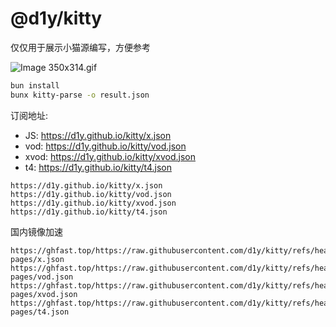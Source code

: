 # @d1y/kitty

仅仅用于展示小猫源编写，方便参考

![Image 350x314.gif](https://s2.loli.net/2025/10/12/EVSOIbTzfWkoNB7.gif)

```bash
bun install
bunx kitty-parse -o result.json
```

订阅地址: 

- JS: https://d1y.github.io/kitty/x.json
- vod: https://d1y.github.io/kitty/vod.json
- xvod: https://d1y.github.io/kitty/xvod.json
- t4: https://d1y.github.io/kitty/t4.json

```log
https://d1y.github.io/kitty/x.json
https://d1y.github.io/kitty/vod.json
https://d1y.github.io/kitty/xvod.json
https://d1y.github.io/kitty/t4.json
```

国内镜像加速

```log
https://ghfast.top/https://raw.githubusercontent.com/d1y/kitty/refs/heads/gh-pages/x.json
https://ghfast.top/https://raw.githubusercontent.com/d1y/kitty/refs/heads/gh-pages/vod.json
https://ghfast.top/https://raw.githubusercontent.com/d1y/kitty/refs/heads/gh-pages/xvod.json
https://ghfast.top/https://raw.githubusercontent.com/d1y/kitty/refs/heads/gh-pages/t4.json
```